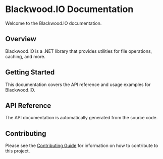 # Blackwood.IO Documentation

Welcome to the Blackwood.IO documentation.

## Overview

Blackwood.IO is a .NET library that provides utilities for file operations, caching, and more.

## Getting Started

This documentation covers the API reference and usage examples for Blackwood.IO.

## API Reference

The API documentation is automatically generated from the source code.

## Contributing

Please see the [Contributing Guide](contributing/CONTRIBUTING.md) for information on how to contribute to this project.
